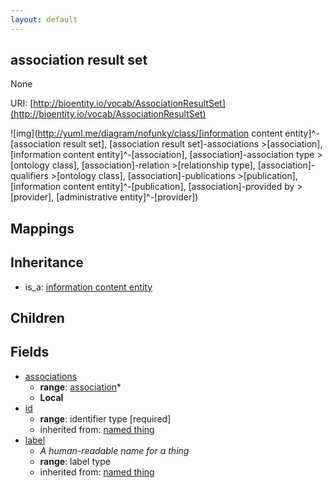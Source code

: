 ```yaml
---
layout: default
---
```


## association result set


None

URI: [http://bioentity.io/vocab/AssociationResultSet](http://bioentity.io/vocab/AssociationResultSet)


![img](http://yuml.me/diagram/nofunky/class/[information content entity]^-[association result set], [association result set]-associations >[association], [information content entity]^-[association], [association]-association type >[ontology class], [association]-relation >[relationship type], [association]-qualifiers >[ontology class], [association]-publications >[publication], [information content entity]^-[publication], [association]-provided by >[provider], [administrative entity]^-[provider])
## Mappings


## Inheritance

 *  is_a: [information content entity](InformationContentEntity.html)

## Children



## Fields

 * [associations](associations.html)
    * __range__: [association](Association.html)*
    * __Local__
 * [id](id.html)
    * __range__: identifier type [required]
    * inherited from: [named thing](NamedThing.html)
 * [label](label.html)
    * _A human-readable name for a thing_
    * __range__: label type
    * inherited from: [named thing](NamedThing.html)
